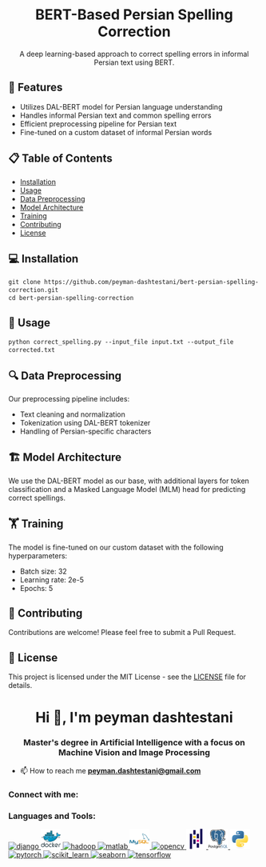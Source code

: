 <h1 align="center">BERT-Based Persian Spelling Correction</h1>


<p align="center">
  A deep learning-based approach to correct spelling errors in informal Persian text using BERT.
</p>

<h2>🚀 Features</h2>

<ul>
  <li>Utilizes DAL-BERT model for Persian language understanding</li>
  <li>Handles informal Persian text and common spelling errors</li>
  <li>Efficient preprocessing pipeline for Persian text</li>
  <li>Fine-tuned on a custom dataset of informal Persian words</li>
</ul>

<h2>📋 Table of Contents</h2>

<ul>
  <li><a href="#installation">Installation</a></li>
  <li><a href="#usage">Usage</a></li>
  <li><a href="#data-preprocessing">Data Preprocessing</a></li>
  <li><a href="#model-architecture">Model Architecture</a></li>
  <li><a href="#training">Training</a></li>
  <li><a href="#contributing">Contributing</a></li>
  <li><a href="#license">License</a></li>
</ul>

<h2 id="installation">💻 Installation</h2>

<pre><code>git clone https://github.com/peyman-dashtestani/bert-persian-spelling-correction.git
cd bert-persian-spelling-correction
</code></pre>

<h2 id="usage">🔧 Usage</h2>

<pre><code>python correct_spelling.py --input_file input.txt --output_file corrected.txt
</code></pre>

<h2 id="data-preprocessing">🔍 Data Preprocessing</h2>

<p>Our preprocessing pipeline includes:</p>
<ul>
  <li>Text cleaning and normalization</li>
  <li>Tokenization using DAL-BERT tokenizer</li>
  <li>Handling of Persian-specific characters</li>
</ul>

<h2 id="model-architecture">🏗️ Model Architecture</h2>

<p>We use the DAL-BERT model as our base, with additional layers for token classification and a Masked Language Model (MLM) head for predicting correct spellings.</p>

<h2 id="training">🏋️ Training</h2>

<p>The model is fine-tuned on our custom dataset with the following hyperparameters:</p>
<ul>
  <li>Batch size: 32</li>
  <li>Learning rate: 2e-5</li>
  <li>Epochs: 5</li>
</ul>

<h2 id="contributing">🤝 Contributing</h2>

<p>Contributions are welcome! Please feel free to submit a Pull Request.</p>

<h2 id="license">📄 License</h2>

<p>This project is licensed under the MIT License - see the <a href="LICENSE">LICENSE</a> file for details.</p>



<h1 align="center">Hi 👋, I'm peyman dashtestani</h1>
<h3 align="center">Master's degree in Artificial Intelligence with a focus on Machine Vision and Image Processing</h3>

- 📫 How to reach me **peyman.dashtestani@gmail.com**

<h3 align="left">Connect with me:</h3>
<p align="left">
</p>

<h3 align="left">Languages and Tools:</h3>
<p align="left"> <a href="https://www.djangoproject.com/" target="_blank" rel="noreferrer"> <img src="https://cdn.worldvectorlogo.com/logos/django.svg" alt="django" width="40" height="40"/> </a> <a href="https://www.docker.com/" target="_blank" rel="noreferrer"> <img src="https://raw.githubusercontent.com/devicons/devicon/master/icons/docker/docker-original-wordmark.svg" alt="docker" width="40" height="40"/> </a> <a href="https://hadoop.apache.org/" target="_blank" rel="noreferrer"> <img src="https://www.vectorlogo.zone/logos/apache_hadoop/apache_hadoop-icon.svg" alt="hadoop" width="40" height="40"/> </a> <a href="https://www.mathworks.com/" target="_blank" rel="noreferrer"> <img src="https://upload.wikimedia.org/wikipedia/commons/2/21/Matlab_Logo.png" alt="matlab" width="40" height="40"/> </a> <a href="https://www.mysql.com/" target="_blank" rel="noreferrer"> <img src="https://raw.githubusercontent.com/devicons/devicon/master/icons/mysql/mysql-original-wordmark.svg" alt="mysql" width="40" height="40"/> </a> <a href="https://opencv.org/" target="_blank" rel="noreferrer"> <img src="https://www.vectorlogo.zone/logos/opencv/opencv-icon.svg" alt="opencv" width="40" height="40"/> </a> <a href="https://pandas.pydata.org/" target="_blank" rel="noreferrer"> <img src="https://raw.githubusercontent.com/devicons/devicon/2ae2a900d2f041da66e950e4d48052658d850630/icons/pandas/pandas-original.svg" alt="pandas" width="40" height="40"/> </a> <a href="https://www.postgresql.org" target="_blank" rel="noreferrer"> <img src="https://raw.githubusercontent.com/devicons/devicon/master/icons/postgresql/postgresql-original-wordmark.svg" alt="postgresql" width="40" height="40"/> </a> <a href="https://www.python.org" target="_blank" rel="noreferrer"> <img src="https://raw.githubusercontent.com/devicons/devicon/master/icons/python/python-original.svg" alt="python" width="40" height="40"/> </a> <a href="https://pytorch.org/" target="_blank" rel="noreferrer"> <img src="https://www.vectorlogo.zone/logos/pytorch/pytorch-icon.svg" alt="pytorch" width="40" height="40"/> </a> <a href="https://scikit-learn.org/" target="_blank" rel="noreferrer"> <img src="https://upload.wikimedia.org/wikipedia/commons/0/05/Scikit_learn_logo_small.svg" alt="scikit_learn" width="40" height="40"/> </a> <a href="https://seaborn.pydata.org/" target="_blank" rel="noreferrer"> <img src="https://seaborn.pydata.org/_images/logo-mark-lightbg.svg" alt="seaborn" width="40" height="40"/> </a> <a href="https://www.tensorflow.org" target="_blank" rel="noreferrer"> <img src="https://www.vectorlogo.zone/logos/tensorflow/tensorflow-icon.svg" alt="tensorflow" width="40" height="40"/> </a> </p>

